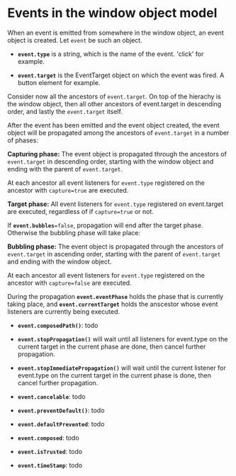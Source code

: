 # Events in the window object model

When an event is emitted from somewhere in the window object, an event object is created. Let `event` be such an object. 

* **`event.type`** is a string, which is the name of the event. 'click' for example. 

* **`event.target`** is the EventTarget object on which the event was fired. A button element for example. 

Consider now all the ancestors of `event.target`. On top of the hierachy is the window object, then all other ancestors of event.target in descending order, and lastly the `event.target` itself. 

After the event has been emitted and the event object created, the event object will be propagated among the ancestors of `event.target` in a number of phases: 

  **Capturing phase:** The event object is propagated through the ancestors of `event.target` in descending order, starting with the window object and ending with the parent of `event.target`. 

  At each ancestor all event listeners for `event.type` registered on the ancestor with `capture=true` are executed. 
  
  **Target phase:** All event listeners for `event.type` registered on event.target are executed, regardless of if `capture=true` or not. 

If **`event.bubbles`**`=false`, propagation will end after the target phase. Otherwise the bubbling phase will take place: 

  **Bubbling phase:** The event object is propagated through the ancestors of `event.target` in ascending order, starting with the parent of `event.target` and ending with the window object. 

  At each ancestor all event listeners for `event.type` registered on the ancestor with `capture=false` are executed. 
  
During the propagation **`event.eventPhase`** holds the phase that is currently taking place, and **`event.currentTarget`** holds the anscestor whose event listeners are currently being executed. 

* **`event.composedPath()`**: todo

* **`event.stopPropagation()`** will wait until all listeners for event.type on the current target in the current phase are done, then cancel further propagation. 

* **`event.stopImmediatePropagation()`** will wait until the current listener for event.type on the current target in the current phase is done, then cancel further propagation. 

* **`event.cancelable`**: todo

* **`event.preventDefault()`**: todo

* **`event.defaultPrevented`**: todo

* **`event.composed`**: todo

* **`event.isTrusted`**: todo

* **`event.timeStamp`**: todo
